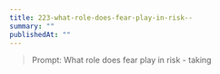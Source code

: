 ```yaml
---
title: 223-what-role-does-fear-play-in-risk--
summary: ""
publishedAt: ""
---
```


> Prompt: What role does fear play in risk - taking

